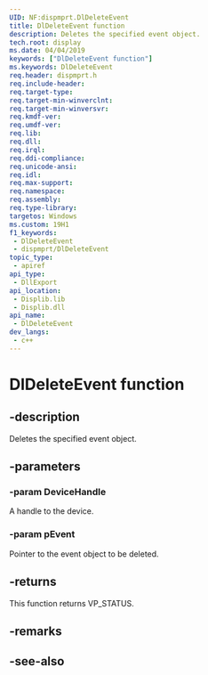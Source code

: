 ```yaml
---
UID: NF:dispmprt.DlDeleteEvent
title: DlDeleteEvent function
description: Deletes the specified event object.
tech.root: display
ms.date: 04/04/2019
keywords: ["DlDeleteEvent function"]
ms.keywords: DlDeleteEvent
req.header: dispmprt.h
req.include-header: 
req.target-type: 
req.target-min-winverclnt: 
req.target-min-winversvr: 
req.kmdf-ver: 
req.umdf-ver: 
req.lib: 
req.dll: 
req.irql: 
req.ddi-compliance: 
req.unicode-ansi: 
req.idl: 
req.max-support: 
req.namespace: 
req.assembly: 
req.type-library: 
targetos: Windows
ms.custom: 19H1
f1_keywords:
 - DlDeleteEvent
 - dispmprt/DlDeleteEvent
topic_type:
 - apiref
api_type:
 - DllExport
api_location:
 - Displib.lib
 - Displib.dll
api_name:
 - DlDeleteEvent
dev_langs:
 - c++
---
```


# DlDeleteEvent function


## -description

Deletes the specified event object.

## -parameters

### -param DeviceHandle

A handle to the device.

### -param pEvent

Pointer to the event object to be deleted.

## -returns

This function returns VP_STATUS.

## -remarks

## -see-also

